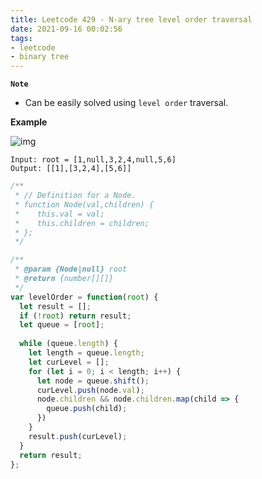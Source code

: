 ```yaml
---
title: Leetcode 429 - N-ary tree level order traversal
date: 2021-09-16 00:02:56
tags:
- leetcode
- binary tree
---
```


**`Note`**
- Can be easily solved using `level order` traversal.

**Example**

![img](https://assets.leetcode.com/uploads/2018/10/12/narytreeexample.png)
```
Input: root = [1,null,3,2,4,null,5,6]
Output: [[1],[3,2,4],[5,6]]
```

```javascript
/**
 * // Definition for a Node.
 * function Node(val,children) {
 *    this.val = val;
 *    this.children = children;
 * };
 */

/**
 * @param {Node|null} root
 * @return {number[][]}
 */
var levelOrder = function(root) {
  let result = [];
  if (!root) return result;
  let queue = [root];
  
  while (queue.length) {
    let length = queue.length;
    let curLevel = [];
    for (let i = 0; i < length; i++) {
      let node = queue.shift();
      curLevel.push(node.val);
      node.children && node.children.map(child => {
        queue.push(child);
      })
    }
    result.push(curLevel);
  }
  return result;
};
```